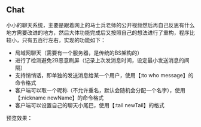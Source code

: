 ## Chat


小小的聊天系统，主要是跟着网上的马士兵老师的公开视频然后再自己反思有什么地方需要改进的地方，然后大体功能完成后又按照自己的想法进行了重构，程序比较小，只有五百行左右，实现的功能如下：


- 局域网聊天（需要有一个服务器，是传统的BS架构的）
- 进行了检测避免2B恶意刷屏（记录上次发消息时间，设定最小发送消息的间隔） 
- 支持悄悄话，即单独的发送消息给某一个用户，使用【:to who message】的命令格式
- 客户端可以取一个昵称（不允许重名，默认会随机会分配一个名字），使用【:nickname newName】的命令格式
- 客户端可以设置自己的聊天小尾巴，使用【:tail newTail】的格式


预览效果：

![]()



